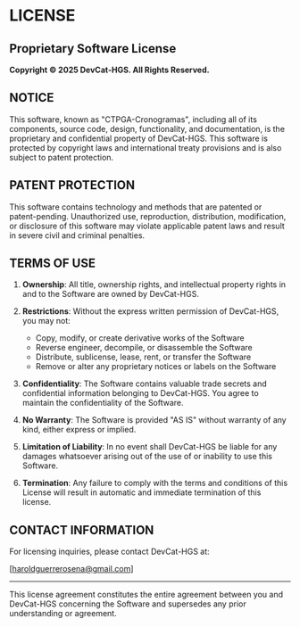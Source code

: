 # LICENSE

## Proprietary Software License

**Copyright © 2025 DevCat-HGS. All Rights Reserved.**

## NOTICE

This software, known as "CTPGA-Cronogramas", including all of its components, source code, design, functionality, and documentation, is the proprietary and confidential property of DevCat-HGS. This software is protected by copyright laws and international treaty provisions and is also subject to patent protection.

## PATENT PROTECTION

This software contains technology and methods that are patented or patent-pending. Unauthorized use, reproduction, distribution, modification, or disclosure of this software may violate applicable patent laws and result in severe civil and criminal penalties.

## TERMS OF USE

1. **Ownership**: All title, ownership rights, and intellectual property rights in and to the Software are owned by DevCat-HGS.

2. **Restrictions**: Without the express written permission of DevCat-HGS, you may not:
   - Copy, modify, or create derivative works of the Software
   - Reverse engineer, decompile, or disassemble the Software
   - Distribute, sublicense, lease, rent, or transfer the Software
   - Remove or alter any proprietary notices or labels on the Software

3. **Confidentiality**: The Software contains valuable trade secrets and confidential information belonging to DevCat-HGS. You agree to maintain the confidentiality of the Software.

4. **No Warranty**: The Software is provided "AS IS" without warranty of any kind, either express or implied.

5. **Limitation of Liability**: In no event shall DevCat-HGS be liable for any damages whatsoever arising out of the use of or inability to use this Software.

6. **Termination**: Any failure to comply with the terms and conditions of this License will result in automatic and immediate termination of this license.

## CONTACT INFORMATION

For licensing inquiries, please contact DevCat-HGS at:

[haroldguerrerosena@gmail.com]

---

This license agreement constitutes the entire agreement between you and DevCat-HGS concerning the Software and supersedes any prior understanding or agreement.